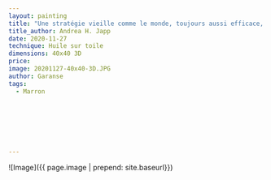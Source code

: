 ```yaml
---
layout: painting
title: "Une stratégie vieille comme le monde, toujours aussi efficace, cependant : diviser pour régner en maître absolu."                     
title_author: Andrea H. Japp                                               
date: 2020-11-27 
technique: Huile sur toile 
dimensions: 40x40 3D
price: 
image: 20201127-40x40-3D.JPG
author: Garanse
tags:
  - Marron
  
  
  
  
  
  
  
---
```

![Image]({{ page.image | prepend: site.baseurl}})

